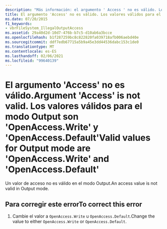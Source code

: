 ```yaml
---
description: "Más información: el argumento ' Access ' no es válido. Los valores válidos para el modo de salida son ' OpenAccess. Write ' y ' OpenAccess. default"
title: El argumento 'Access' no es válido. Los valores válidos para el modo Output son 'OpenAccess.Write' y 'OpenAccess.Default'
ms.date: 07/20/2015
f1_keywords:
- vbrFileSystem_IllegalOutputAccess
ms.assetid: 29a40d2d-10d7-476b-b7c5-d10ab6a3bcce
ms.openlocfilehash: b1f287259bc8c822820fa039718afb006aebd40e
ms.sourcegitcommit: ddf7edb67715a5b9a45e3dd44536dabc153c1de0
ms.translationtype: MT
ms.contentlocale: es-ES
ms.lasthandoff: 02/06/2021
ms.locfileid: "99640139"
---
```

# <a name="argument-access-is-not-valid-valid-values-for-output-mode-are-openaccesswrite-and-openaccessdefault"></a><span data-ttu-id="3b737-105">El argumento 'Access' no es válido.</span><span class="sxs-lookup"><span data-stu-id="3b737-105">Argument 'Access' is not valid.</span></span> <span data-ttu-id="3b737-106">Los valores válidos para el modo Output son 'OpenAccess.Write' y 'OpenAccess.Default'</span><span class="sxs-lookup"><span data-stu-id="3b737-106">Valid values for Output mode are 'OpenAccess.Write' and 'OpenAccess.Default'</span></span>

<span data-ttu-id="3b737-107">Un valor de acceso no es válido en el modo Output.</span><span class="sxs-lookup"><span data-stu-id="3b737-107">An access value is not valid in Output mode.</span></span>  
  
## <a name="to-correct-this-error"></a><span data-ttu-id="3b737-108">Para corregir este error</span><span class="sxs-lookup"><span data-stu-id="3b737-108">To correct this error</span></span>  
  
1. <span data-ttu-id="3b737-109">Cambie el valor a `OpenAccess.Write` u `OpenAccess.Default`.</span><span class="sxs-lookup"><span data-stu-id="3b737-109">Change the value to either `OpenAccess.Write` or `OpenAccess.Default`.</span></span>
